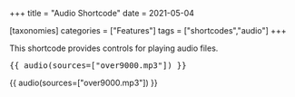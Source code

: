 +++
title = "Audio Shortcode"
date = 2021-05-04

[taxonomies]
categories = ["Features"]
tags = ["shortcodes","audio"]
+++

This shortcode provides controls for playing audio files.
<!-- more -->
<pre>
&lbrace;&lbrace; audio(sources=["over9000.mp3"]) &rbrace;&rbrace;
</pre>

{{ audio(sources=["over9000.mp3"]) }}
